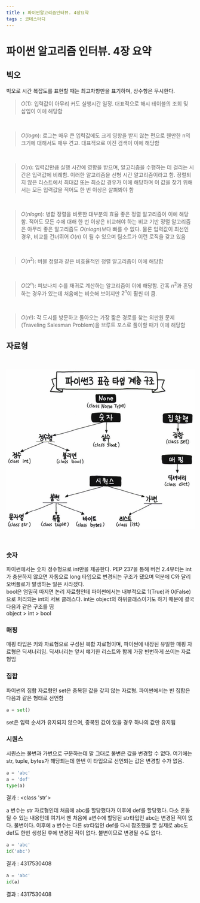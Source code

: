 ```yaml
---
title : 파이썬알고리즘인터뷰. 4장요약
tags : 코테스터디
---
```


# 파이썬 알고리즘 인터뷰. 4장 요약

## 빅오 
빅오로 시간 복잡도를 표현할 때는 최고차항만을 표기하며, 상수항은 무시한다. 

> $O(1)$: 입력값이 아무리 커도 실행시간 일정. 대표적으로 해시 테이블의 조회 및 삽입이 이에 해당함 
<br/>

> $O(log n)$: 로그는 매우 큰 입력값에도 크게 영향을 받지 않는 편으로 웬만한 n의 크기에 대해서도 매우 견고. 대표적으로 이진 검색이 이에 해당함 
<br/>

> $O(n)$: 입력값만큼 실행 시간에 영향을 받으며, 알고리즘을 수행하는 데 걸리는 시간은 입력값에 비례함. 이러한 알고리즘을 선형 시간 알고리즘이라고 함. 정렬되지 않은 리스트에서 최대값 또는 최소값 경우가 이에 해당하며 이 값을 찾기 위해서는 모든 입력값을 적어도 한 번 이상은 살펴봐야 함 
<br/>

> $O(n log n)$: 병합 정렬을 비롯한 대부분의 효율 좋은 정렬 알고리즘이 이에 해당함. 적어도 모든 수에 대해 한 번 이상은 비교해야 하는 비교 기반 정렬 알고리즘은 아무리 좋은 알고리즘도 $O(n log n)$보다 빠를 수 없다. 물론 입력값이 최선인 경우, 비교를 건너뛰어 $O(n)$ 이 될 수 있으며 팀소트가 이런 로직을 갖고 있음 
<br/>

> $O(n^2)$: 버블 정렬과 같은 비효율적인 정렬 알고리즘이 이에 해당함 
<br/>

> $O(2^n)$: 피보나치 수를 재귀로 계산하는 알고리즘이 이에 해당함. 간혹 $n^2$과 혼당하는 경우가 있는데 처음에는 비슷해 보이지만 $2^n$이 훨씬 더 큼. 
<br/>

> $O(n!)$: 각 도시를 방문하고 돌아오는 가장 짧은 경로를 찾는 외판원 문제 (Traveling Salesman Problem)을 브루트 포스로 풀이할 때가 이에 해당함 

## 자료형 
<br/>

![](/assets/img/2022-06-16-16-31-48.png)

<br/>

### 숫자 
파이썬에서는 숫자 정수형으로 int만을 제공한다. PEP 237을 통해 버전 2.4부터는 int가 충분하지 않으면 자동으로 long 타입으로 변경되는 구조가 됐으며 덕분에 C와 달리 오버플로가 발생하는 일은 사라졌다. 
<br/>
bool은 엄밀히 따지면 논리 자료형인데 파이썬에서는 내부적으로 1(True)과 0(False)으로 처리되는 int의 서브 클래스다. int는 object의 하위클래스이기도 하기 때문에 결국 다음과 같은 구조를 띰 
<br/>
object > int > bool 

### 매핑 
매핑 타입은 키와 자료형으로 구성된 복합 자료형이며, 파이썬에 내장된 유일한 매핑 자료형은 딕셔너리임. 딕셔너리는 앞서 얘기한 리스트와 함께 가장 빈번하게 쓰이는 자료형임 

### 집합 
파이썬의 집합 자료형인 set은 중복된 값을 갖지 않는 자료형. 파이썬에서는 빈 집합은 다음과 같은 형태로 선언함 

```python
a = set()
```
set은 입력 순서가 유지되지 않으며, 중복된 값이 있을 경우 하나의 값만 유지됨 

### 시퀀스 
시퀀스는 불변과 가변으로 구분하는데 말 그대로 불변은 값을 변경할 수 없다. 여기에는 str, tuple, bytes가 해당되는데 한번 이 타입으로 선언되는 값은 변경할 수가 없음. 
```python
a = 'abc'
a = 'def'
type(a)
```
결과 : <class 'str'> 

a 변수는 str 자료형인데 처음에 abc를 할당했다가 이후에 def를 할당했다. 다소 혼동될 수 있는 내용인데 여기서 맨 처음에 a변수에 할당된 str타입인 abc는 변경된 적이 없다. 불변이다. 이후에 a 변수는 다른 str타입인 def를 다시 참조했을 뿐 실제로 abc도 def도 한번 생성된 후에 변경된 적이 없다. 불변이므로 변경될 수도 없다.
```python
a = 'abc'
id('abc')
```
결과 : 4317530408
```python
a = 'abc'
id(a)
```
결과 : 4317530408




